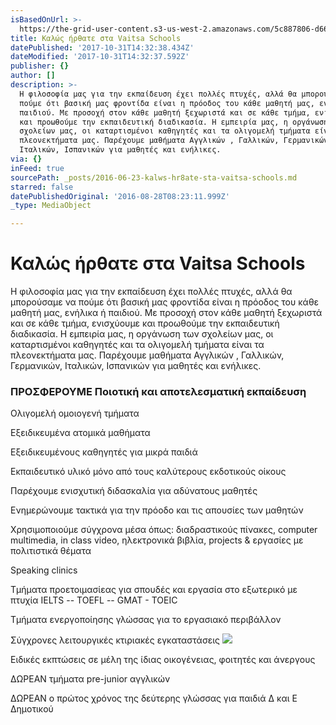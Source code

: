 ```yaml
---
isBasedOnUrl: >-
  https://the-grid-user-content.s3-us-west-2.amazonaws.com/5c887806-d66f-4faa-95fa-ce3d552d5931.jpg
title: Καλώς ήρθατε στα Vaitsa Schools
datePublished: '2017-10-31T14:32:38.434Z'
dateModified: '2017-10-31T14:32:37.592Z'
publisher: {}
author: []
description: >-
  Η φιλοσοφία μας για την εκπαίδευση έχει πολλές πτυχές, αλλά θα μπορούσαμε να
  πούμε ότι βασική μας φροντίδα είναι η πρόοδος του κάθε μαθητή μας, ενήλικα ή
  παιδιού. Με προσοχή στον κάθε μαθητή ξεχωριστά και σε κάθε τμήμα, ενισχύουμε
  και προωθούμε την εκπαιδευτική διαδικασία. Η εμπειρία μας, η οργάνωση των
  σχολείων μας, οι καταρτισμένοι καθηγητές και τα ολιγομελή τμήματα είναι τα
  πλεονεκτήματα μας. Παρέχουμε μαθήματα Αγγλικών , Γαλλικών, Γερμανικών,
  Ιταλικών, Ισπανικών για μαθητές και ενήλικες.
via: {}
inFeed: true
sourcePath: _posts/2016-06-23-kalws-hr8ate-sta-vaitsa-schools.md
starred: false
datePublishedOriginal: '2016-08-28T08:23:11.999Z'
_type: MediaObject

---
```

# **Καλώς ήρθατε στα Vaitsa Schools**

Η φιλοσοφία μας για την εκπαίδευση έχει πολλές πτυχές, αλλά θα μπορούσαμε να πούμε ότι βασική μας φροντίδα είναι η πρόοδος του κάθε μαθητή μας, ενήλικα ή παιδιού. Με προσοχή στον κάθε μαθητή ξεχωριστά και σε κάθε τμήμα, ενισχύουμε και προωθούμε την εκπαιδευτική διαδικασία. Η εμπειρία μας, η οργάνωση των σχολείων μας, οι καταρτισμένοι καθηγητές και τα ολιγομελή τμήματα είναι τα πλεονεκτήματα μας. Παρέχουμε μαθήματα Αγγλικών , Γαλλικών, Γερμανικών, Ιταλικών, Ισπανικών για μαθητές και ενήλικες.

### ΠΡΟΣΦΕΡΟΥΜΕ Ποιοτική και αποτελεσματική εκπαίδευση

Ολιγομελή ομοιογενή τμήματα

Εξειδικευμένα ατομικά μαθήματα

Εξειδικευμένους καθηγητές για μικρά παιδιά

Eκπαιδευτικό υλικό μόνο από τους καλύτερους εκδοτικούς οίκους

Παρέχουμε ενισχυτική διδασκαλία για αδύνατους μαθητές

Ενημερώνουμε τακτικά για την πρόοδο και τις απουσίες των μαθητών

Χρησιμοποιούμε σύγχρονα μέσα όπως: διαδραστικούς πίνακες, computer multimedia, in class video, ηλεκτρονικά βιβλία, projects & εργασίες με πολιτιστικά θέματα

Speaking clinics

Τμήματα προετοιμασίεας για σπουδές και εργασία στο εξωτερικό με πτυχία IELTS -- TOEFL -- GMAT - TOEIC

Τμήματα ενεργοποίησης γλώσσας για το εργασιακό περιβάλλον

Σύγχρονες λειτουργικές κτιριακές εγκαταστάσεις
![](https://the-grid-user-content.s3-us-west-2.amazonaws.com/6e1e6bca-fcf9-41d4-8925-2c65a92c3f41.jpg)

Ειδικές εκπτώσεις σε μέλη της ίδιας οικογένειας, φοιτητές και άνεργους

ΔΩΡΕΑΝ τμήματα pre-junior αγγλικών

ΔΩΡΕΑΝ ο πρώτος χρόνος της δεύτερης γλώσσας για παιδιά Δ και Ε Δημοτικού